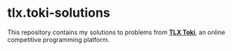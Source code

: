 # tlx.toki-solutions
This repository contains my solutions to problems from [**TLX Toki**](https://tlx.toki.id), an online competitive programming platform.
